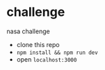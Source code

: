 # challenge
nasa challenge

- clone this repo
- `npm install && npm run dev`
- open `localhost:3000`
